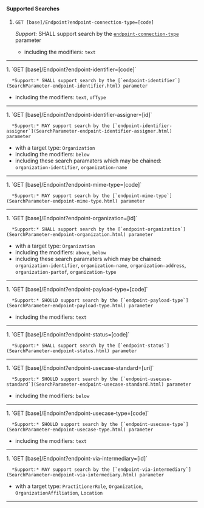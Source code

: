 #### Supported Searches

1. `GET [base]/Endpoint?endpoint-connection-type=[code]`

      *Support:* SHALL support search by the [`endpoint-connection-type`](SearchParameter-endpoint-connection-type.html) parameter  
   - including the modifiers:  `text`   
<hr />
1. `GET [base]/Endpoint?endpoint-identifier=[code]`

      *Support:* SHALL support search by the [`endpoint-identifier`](SearchParameter-endpoint-identifier.html) parameter  
   - including the modifiers:  `text`, `ofType`   
<hr />
1. `GET [base]/Endpoint?endpoint-identifier-assigner=[id]`

      *Support:* MAY support search by the [`endpoint-identifier-assigner`](SearchParameter-endpoint-identifier-assigner.html) parameter
   - with a target type:  `Organization`
   - including the modifiers:  `below`  
   - including these search paramaters which may be chained:  `organization-identifier`, `organization-name`
<hr />
1. `GET [base]/Endpoint?endpoint-mime-type=[code]`

      *Support:* MAY support search by the [`endpoint-mime-type`](SearchParameter-endpoint-mime-type.html) parameter     
<hr />
1. `GET [base]/Endpoint?endpoint-organization=[id]`

      *Support:* SHALL support search by the [`endpoint-organization`](SearchParameter-endpoint-organization.html) parameter
   - with a target type:  `Organization`
   - including the modifiers:  `above`, `below`  
   - including these search paramaters which may be chained:  `organization-identifier`, `organization-name`, `organization-address`, `organization-partof`, `organization-type`
<hr />
1. `GET [base]/Endpoint?endpoint-payload-type=[code]`

      *Support:* SHOULD support search by the [`endpoint-payload-type`](SearchParameter-endpoint-payload-type.html) parameter  
   - including the modifiers:  `text`   
<hr />
1. `GET [base]/Endpoint?endpoint-status=[code]`

      *Support:* SHALL support search by the [`endpoint-status`](SearchParameter-endpoint-status.html) parameter
<hr />
1. `GET [base]/Endpoint?endpoint-usecase-standard=[uri]`

      *Support:* SHOULD support search by the [`endpoint-usecase-standard`](SearchParameter-endpoint-usecase-standard.html) parameter  
   - including the modifiers:  `below`   
<hr />
1. `GET [base]/Endpoint?endpoint-usecase-type=[code]`

      *Support:* SHOULD support search by the [`endpoint-usecase-type`](SearchParameter-endpoint-usecase-type.html) parameter  
   - including the modifiers:  `text`   
<hr />
1. `GET [base]/Endpoint?endpoint-via-intermediary=[id]`

      *Support:* MAY support search by the [`endpoint-via-intermediary`](SearchParameter-endpoint-via-intermediary.html) parameter
   - with a target type:  `PractitionerRole`, `Organization`, `OrganizationAffiliation`, `Location`    
<hr />
